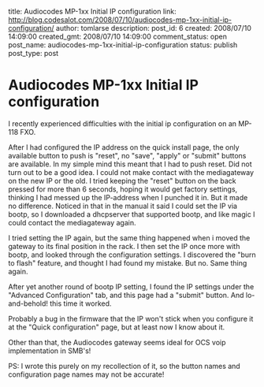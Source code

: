 title: Audiocodes MP-1xx Initial IP configuration
link: http://blog.codesalot.com/2008/07/10/audiocodes-mp-1xx-initial-ip-configuration/
author: tomlarse
description: 
post_id: 6
created: 2008/07/10 14:09:00
created_gmt: 2008/07/10 14:09:00
comment_status: open
post_name: audiocodes-mp-1xx-initial-ip-configuration
status: publish
post_type: post

# Audiocodes MP-1xx Initial IP configuration

I recently experienced difficulties with the initial ip configuration on an MP-118 FXO.  
  
After I had configured the IP address on the quick install page, the only available button to push is "reset", no "save", "apply" or "submit" buttons are available. In my simple mind this meant that I had to push reset. Did not turn out to be a good idea. I could not make contact with the mediagateway on the new IP or the old. I tried keeping the "reset" button on the back pressed for more than 6 seconds, hoping it would get factory settings, thinking I had messed up the IP-address when I punched it in. But it made no difference. Noticed in that in the manual it said I could set the IP via bootp, so I downloaded a dhcpserver that supported bootp, and like magic I could contact the mediagateway again.  
  
I tried setting the IP again, but the same thing happened when i moved the gateway to its final position in the rack. I then set the IP once more with bootp, and looked through the configuration settings. I discovered the "burn to flash" feature, and thought I had found my mistake. But no. Same thing again.  
  
After yet another round of bootp IP setting, I found the IP settings under the "Advanced Configuration" tab, and this page had a "submit" button. And lo-and-behold! this time it worked.  
  
Probably a bug in the firmware that the IP won't stick when you configure it at the "Quick configuration" page, but at least now I know about it.  
  
Other than that, the Audiocodes gateway seems ideal for OCS voip implementation in SMB's!  
  
PS: I wrote this purely on my recollection of it, so the button names and configuration page names may not be accurate!